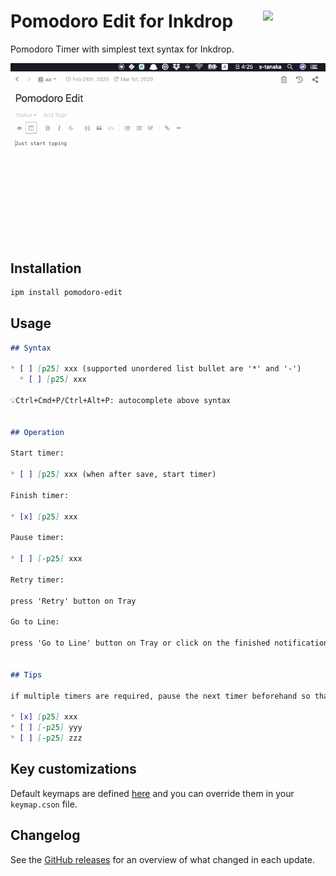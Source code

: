 # <img src="https://raw.githubusercontent.com/seachicken/pomodoro-edit-core/master/.github/logo.png" align="right" width="100"> Pomodoro Edit for Inkdrop

Pomodoro Timer with simplest text syntax for Inkdrop.

![Demonstration](https://github.com//seachicken/inkdrop-pomodoro-edit/blob/master/.github/demo.gif?raw=true)

## Installation

```sh
ipm install pomodoro-edit
```

## Usage

```md
## Syntax

* [ ] [p25] xxx (supported unordered list bullet are '*' and '-')
  * [ ] [p25] xxx

💡Ctrl+Cmd+P/Ctrl+Alt+P: autocomplete above syntax


## Operation

Start timer:

* [ ] [p25] xxx (when after save, start timer)

Finish timer:

* [x] [p25] xxx

Pause timer:

* [ ] [-p25] xxx

Retry timer:

press 'Retry' button on Tray

Go to Line:

press 'Go to Line' button on Tray or click on the finished notification


## Tips

if multiple timers are required, pause the next timer beforehand so that the timer does not start unintentionally

* [x] [p25] xxx
* [ ] [-p25] yyy
* [ ] [-p25] zzz
```

## Key customizations

Default keymaps are defined [here](https://github.com/seachicken/inkdrop-pomodoro-edit/blob/master/keymaps/pomodoro-edit.json) and you can override them in your `keymap.cson` file.

## Changelog

See the [GitHub releases](https://github.com/seachicken/inkdrop-pomodoro-edit/releases) for an overview of what changed in each update.
